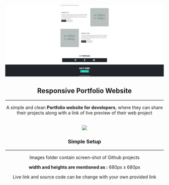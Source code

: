<div  align="center">
<img src="frontpage.png">

## Responsive Portfolio Website


<hr style="background-color:black;">

<p>A simple and clean <strong>Portfolio website for developers</strong>, where they can share their projects along with a link of live preview of their web project</p>

<br>


<img src="https://s7.gifyu.com/images/projectgif.gif" >





<h3>Simple Setup</h3>

<hr style="background-color:black;">

<p>Images folder contain screen-shot of Github projects</p>

<p><strong>width and heights are mentioned as :</strong> 680px x 680px</p>
<p>Live link and source code can be change with your own provided link</p>

</div>

